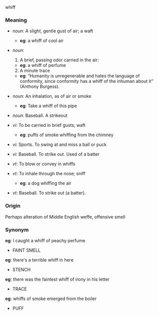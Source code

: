 whiff
### Meaning
+ _noun_: A slight, gentle gust of air; a waft
    + __eg__: a whiff of cool air
+ _noun_:
   1. A brief, passing odor carried in the air:
    + __eg__: a whiff of perfume
   2. A minute trace
    + __eg__: “Humanity is unregenerable and hates the language of conformity, since conformity has a whiff of the inhuman about it” (Anthony Burgess).
+ _noun_: An inhalation, as of air or smoke
    + __eg__: Take a whiff of this pipe
+ _noun_: Baseball. A strikeout

+ _vi_: To be carried in brief gusts; waft
    + __eg__: puffs of smoke whiffing from the chimney
+ _vi_: Sports. To swing at and miss a ball or puck
+ _vi_: Baseball. To strike out. Used of a batter
+ _vt_: To blow or convey in whiffs
+ _vt_: To inhale through the nose; sniff
    + __eg__: a dog whiffing the air
+ _vt_: Baseball. To strike out (a batter).

### Origin

Perhaps alteration of Middle English weffe, offensive smell

### Synonym

__eg__: I caught a whiff of peachy perfume

+ FAINT SMELL

__eg__: there's a terrible whiff in here

+ STENCH

__eg__: there was the faintest whiff of irony in his letter

+ TRACE

__eg__: whiffs of smoke emerged from the boiler

+ PUFF


